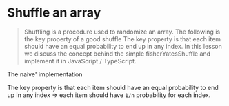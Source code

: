 # Shuffle an array
> Shuffling is a procedure used to randomize an array. The following is the key property of a good shuffle
> The key property is that each item should have an equal probability to end up in any index.
> In this lesson we discuss the concept behind the simple fisherYatesShuffle and implement it in JavaScript / TypeScript.

The naive' implementation


The key property is that each item should have an equal probability to end up in any index => each item should have `1/n` probability for each index.
